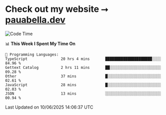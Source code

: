 # Check out my website ⭢ [pauabella.dev](https://pauabella.dev)

<!--START_SECTION:waka-->
![Code Time](http://img.shields.io/badge/Code%20Time-4%2C516%20hrs%2014%20mins-blue)

📊 **This Week I Spent My Time On** 

```text
💬 Programming Languages: 
TypeScript               20 hrs 4 mins       █████████████████████░░░░   84.96 % 
Gettext Catalog          2 hrs 11 mins       ██░░░░░░░░░░░░░░░░░░░░░░░   09.28 % 
Other                    37 mins             █░░░░░░░░░░░░░░░░░░░░░░░░   02.61 % 
JavaScript               28 mins             █░░░░░░░░░░░░░░░░░░░░░░░░   02.03 % 
JSON                     13 mins             ░░░░░░░░░░░░░░░░░░░░░░░░░   00.94 % 
```


 Last Updated on 10/06/2025 14:06:37 UTC
<!--END_SECTION:waka-->
